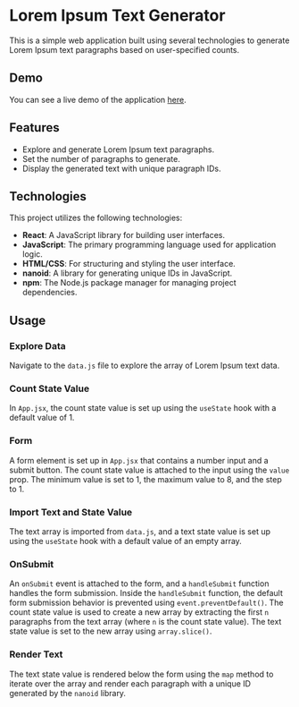 # Lorem Ipsum Text Generator

This is a simple web application built using several technologies to generate Lorem Ipsum text paragraphs based on user-specified counts.

## Demo

You can see a live demo of the application [here](https://www.figma.com/file/JRDDc3aN6uiBS3yvjbkk0s/Lorem-ipsum?node-id=0%3A1&t=cLtQmBowNmb4V0jP-1).

## Features

- Explore and generate Lorem Ipsum text paragraphs.
- Set the number of paragraphs to generate.
- Display the generated text with unique paragraph IDs.

## Technologies

This project utilizes the following technologies:

- **React**: A JavaScript library for building user interfaces.
- **JavaScript**: The primary programming language used for application logic.
- **HTML/CSS**: For structuring and styling the user interface.
- **nanoid**: A library for generating unique IDs in JavaScript.
- **npm**: The Node.js package manager for managing project dependencies.

## Usage

### Explore Data

Navigate to the `data.js` file to explore the array of Lorem Ipsum text data.

### Count State Value

In `App.jsx`, the count state value is set up using the `useState` hook with a default value of 1.

### Form

A form element is set up in `App.jsx` that contains a number input and a submit button. The count state value is attached to the input using the `value` prop. The minimum value is set to 1, the maximum value to 8, and the step to 1.

### Import Text and State Value

The text array is imported from `data.js`, and a text state value is set up using the `useState` hook with a default value of an empty array.

### OnSubmit

An `onSubmit` event is attached to the form, and a `handleSubmit` function handles the form submission. Inside the `handleSubmit` function, the default form submission behavior is prevented using `event.preventDefault()`. The count state value is used to create a new array by extracting the first `n` paragraphs from the text array (where `n` is the count state value). The text state value is set to the new array using `array.slice()`.

### Render Text

The text state value is rendered below the form using the `map` method to iterate over the array and render each paragraph with a unique ID generated by the `nanoid` library.
